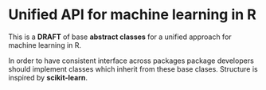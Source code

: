 # Unified API for machine learning in R
 
This is a **DRAFT** of base **abstract classes** for a unified approach for machine learning in R.

In order to have consistent interface across packages package developers should implement classes which inherit from these base clases. Structure is inspired by **scikit-learn**.
